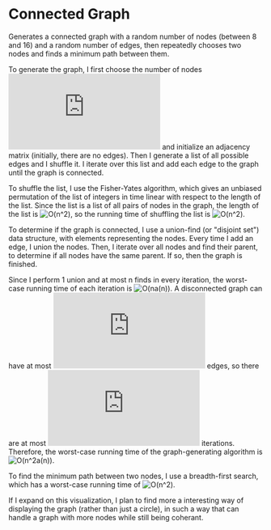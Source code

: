 # Connected Graph
Generates a connected graph with a random number of nodes (between 8 and 16) and a random number of edges, then repeatedly chooses two nodes and finds a minimum path between them.

To generate the graph, I first choose the number of nodes ![n](https://latex.codecogs.com/png.latex?n) and initialize an adjacency matrix (initially, there are no edges). Then I generate a list of all possible edges and I shuffle it. I iterate over this list and add each edge to the graph until the graph is connected.

To shuffle the list, I use the Fisher-Yates algorithm, which gives an unbiased permutation of the list of integers in time linear with respect to the length of the list. Since the list is a list of all pairs of nodes in the graph, the length of the list is ![O(n^2)](https://latex.codecogs.com/png.latex?O(n^2)), so the running time of shuffling the list is ![O(n^2)](https://latex.codecogs.com/png.latex?O(n^2)).

To determine if the graph is connected, I use a union-find (or "disjoint set") data structure, with elements representing the nodes. Every time I add an edge, I union the nodes. Then, I iterate over all nodes and find their parent, to determine if all nodes have the same parent. If so, then the graph is finished.

Since I perform 1 union and at most n finds in every iteration, the worst-case running time of each iteration is ![O(na(n))](https://latex.codecogs.com/png.latex?O(n\alpha(n))). A disconnected graph can have at most ![n-1](https://latex.codecogs.com/png.latex?n-1) edges, so there are at most ![n](https://latex.codecogs.com/png.latex?n) iterations. Therefore, the worst-case running time of the graph-generating algorithm is ![O(n^2a(n))](https://latex.codecogs.com/png.latex?O(n^2\alpha(n))).

To find the minimum path between two nodes, I use a breadth-first search, which has a worst-case running time of ![O(n^2)](https://latex.codecogs.com/png.latex?O(n^2)).

If I expand on this visualization, I plan to find more a interesting way of displaying the graph (rather than just a circle), in such a way that can handle a graph with more nodes while still being coherant.